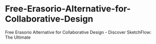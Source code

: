 # Free-Erasorio-Alternative-for-Collaborative-Design
Free Erasorio Alternative for Collaborative Design - Discover SketchFlow: The Ultimate
